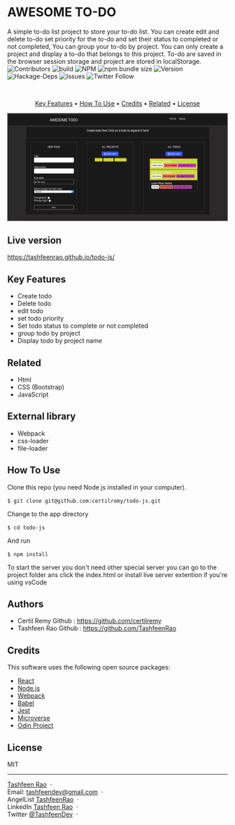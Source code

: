 #  AWESOME TO-DO
A simple to-do list project to store your to-do list. You can create edit and delete to-do set priority for the to-do and set their status to completed or not completed, You can group your to-do by project. You can only create a project and display a to-do that belongs to this project. To-do are saved in the browser session storage and project are stored in localStorage.
</br>
![Contributors](https://img.shields.io/badge/Contributor-Tashfeen-green)
![build](https://img.shields.io/badge/build-passing-green)
![NPM](https://img.shields.io/badge/NPM-14.01-green)
![npm bundle size](https://img.shields.io/bundlephobia/min/react?color=green)
![Version](https://img.shields.io/badge/version-1.0.0-green)
![Hackage-Deps](https://img.shields.io/hackage-deps/v/json)
![Issues](https://img.shields.io/badge/issues-0-green)
![Twitter Follow](https://img.shields.io/twitter/follow/TashfeenDev?label=Tashfeen&style=social)

</br>
<p align="center">
  <a href="#key-features">Key Features</a> •
  <a href="#how-to-use">How To Use</a> •
  <a href="#credits">Credits</a> •
  <a href="#related">Related</a> •
  <a href="#license">License</a>
</p
    
<p align="center">
    <img src="final.png">
</p>

## Live version

https://tashfeenrao.github.io/todo-js/

## Key Features

* Create todo
* Delete todo
* edit todo 
* set todo priority 
* Set todo status to complete or not completed
* group todo by project
* Display todo by project name




## Related
* Html
* CSS (Bootstrap)
* JavaScript


## External library 

* Webpack
* css-loader
* file-loader


## How To Use
Clone this repo (you need Node js installed in your computer).
```
$ git clone git@github.com:certilremy/todo-js.git
```

 Change to the app directory 
 
 ```
$ cd todo-js
 ```

   And run 

```
$ npm install 
```

To start the server you don't need other special server you can go to the project folder ans click the index.html or install live server extention if you're using vsCode

## Authors

* Certil Remy    Github : https://github.com/certilremy
* Tashfeen Rao   Github : https://github.com/TashfeenRao
## Credits

This software uses the following open source packages:

- [React](https://React.org/)
- [Node.js](https://nodejs.org/)
- [Webpack](https://webpack.js.org/)
- [Babel](https://babeljs.io/)
- [Jest](https://jestjs.io/)
- [Microverse](http://microverse.org/)
- [Odin Project](https://www.theodinproject.com/)

## License

MIT

---
[Tashfeen Rao](https://tashfeenrao.github.io/personal-portfolio/) &nbsp;&middot;&nbsp;
</br>
Email: tashfeendev@gmail.com &nbsp;&middot;&nbsp;
</br>
AngelList [TashfeenRao](https://angel.co/u/tashfeen-rao) &nbsp;&middot;&nbsp;
</br>
LinkedIn [Tashfeen Rao](https://www.linkedin.com/in/tashfeen-rao/) &nbsp;&middot;&nbsp;
</br>
Twitter [@TashfeenDev](https://twitter.com/TashfeenDev) &nbsp;&middot;&nbsp;
